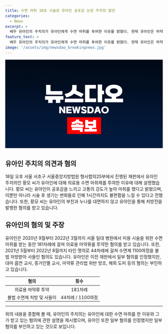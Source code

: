 ```yaml
---
title: 수면 마취 10초 시술로 유아인 공포감 논란 주치의 발언
categories:
  - News
excerpt: >
  배우 유아인의 주치의가 유아인에게 수면 마취를 투여한 이유를 밝혔다. 현재 유아인은 마약 관리법 위반 등으로 기소되어 재판 중이며, 주치의는 유아인의 수면 마취를 공포감과 고통 감소를 위해 시행했다고 설명했다. 황 씨는 유아인을 통해 처방전을 발행한 혐의도 받고 있지만, 이에 대해 코로나로 인한 퀵서비스에 대해 깊이 생각하지 못했다고 진술했다. 유아인은 앞선 재판에서 일부 혐의를 인정했지만, 일부 혐의는 부인 중이다.
feature_text: >
  배우 유아인의 주치의가 유아인에게 수면 마취를 투여한 이유를 밝혔다. 현재 유아인은 마약 관리법 위반 등으로 기소되어 재판 중이며, 주치의는 유아인의 수면 마취를 공포감과 고통 감소를 위해 시행했다고 설명했다. 황 씨는 유아인을 통해 처방전을 발행한 혐의도 받고 있지만, 이에 대해 코로나로 인한 퀵서비스에 대해 깊이 생각하지 못했다고 진술했다. 유아인은 앞선 재판에서 일부 혐의를 인정했지만, 일부 혐의는 부인 중이다.
image: '/assets/img/newsdao_breakingnews.jpg'
---
```


<p><img src="/assets/img/newsdao_breakingnews.jpg" alt="pcversion 속보" /></p>

<h2 data-ke-size="size26">유아인 주치의 의견과 혐의</h2>

<p data-ke-size="size16">18일 오후 서울 서초구 서울중앙지방법원 형사합의25부에서 진행된 재판에서 유아인 주치의인 황모 씨가 유아인에 대해 의료용 수면 마취제를 투여한 이유에 대해 설명했습니다. 황모 씨는 유아인이 공포감을 느끼고 고통의 강도가 높아 마취를 했다고 밝혔으며, 이뿐만 아니라 시술 후 생기는 변화들로 인해 1시간까지도 불편함을 느낄 수 있다고 전했습니다. 또한, 황모 씨는 유아인의 부친과 누나를 대면하지 않고 유아인을 통해 처방전을 발행한 혐의를 받고 있습니다.</p>

<h2 data-ke-size="size26">유아인의 혐의 및 주장</h2>

<p data-ke-size="size16">유아인은 2020년 9월부터 2022년 3월까지 서울 일대 병원에서 미용 시술을 위한 수면 마취를 받는 동안 181차례에 걸쳐 의료용 마약류를 투약한 혐의를 받고 있습니다. 또한, 2021년 5월부터 2022년 8월까지 타인 명의로 44차례에 걸쳐 수면제 1100여정을 불법 처방받아 사들인 혐의도 있습니다. 유아인은 이전 재판에서 일부 혐의를 인정했지만, 대마 흡연 교사, 증거인멸 교사, 마약류 관리법 위반 방조, 해외 도피 등의 혐의는 부인하고 있습니다.</p>

<table>
    <thead>
        <tr>
            <th style="text-align: center;">혐의</th>
            <th style="text-align: center;">횟수</th>
        </tr>
    </thead>
    <tbody>
        <tr>
            <td style="text-align: center;">의료용 마약류 투약</td>
            <td style="text-align: center;">181차례</td>
        </tr>
        <tr>
            <td style="text-align: center;">불법 수면제 처방 및 사들이</td>
            <td style="text-align: center;">44차례 / 1100여정</td>
        </tr>
    </tbody>
</table>

<hr>

<p data-ke-size="size16">위의 내용을 종합해 볼 때, 유아인의 주치의는 유아인에 대한 수면 마취를 한 이유와 그가 받고 있는 혐의에 관한 설명을 제시했으며, 유아인 또한 일부 혐의를 인정했지만 일부 혐의를 부인하고 있는 것으로 보입니다.</p>

